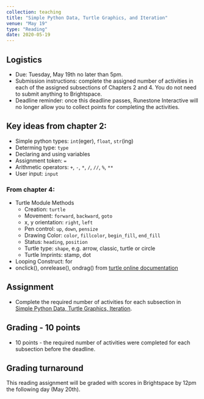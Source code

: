 ```yaml
---
collection: teaching
title: "Simple Python Data, Turtle Graphics, and Iteration"
venue: "May 19"
type: "Reading"
date: 2020-05-19
---
```

## Logistics
* Due: Tuesday, May 19th no later than 5pm.
* Submission instructions: complete the assigned number of activities in each
	of the assigned subsections of Chapters 2 and 4. You do not need to submit
	anything to Brightspace.
* Deadline reminder: once this deadline passes, Runestone Interactive will no
	longer allow you to collect points for completing the activities.

## Key ideas from chapter 2:
* Simple python types: `int`(eger), `float`, `str`(ing)
* Determing type: `type`
* Declaring and using variables
* Assignment token: `=`
* Arithmetic operators: `+`, `-`, `*`, `/`, `//`, `%`, `**`
* User input: `input`

### From chapter 4:
* Turtle Module Methods
	* Creation: `turtle`
	* Movement: `forward`, `backward`, `goto`
	* x, y orientation: `right`, `left`
	* Pen control: `up`, `down`, `pensize`
	* Drawing Color: `color`, `fillcolor`, `begin_fill`, `end_fill`
	* Status: `heading`, `position`
	* Turtle type: `shape`, e.g. arrow, classic, turtle or circle
	* Turtle Imprints: stamp, dot
* Looping Construct: for
* onclick(), onrelease(), ondrag() from [turtle online documentation](
https://docs.python.org/3/library/turtle.html#module-turtle)

## Assignment
* Complete the required number of activities for each subsection in
[Simple Python Data, Turtle Graphics, Iteration](https://runestone.academy/runestone/assignments/doAssignment?assignment_id=37214).

## Grading - 10 points
* 10 points - the required number of activities were completed for each
	subsection before the deadline.

## Grading turnaround
This reading assignment  will be graded with scores in Brightspace by 12pm the following day
(May 20th).


